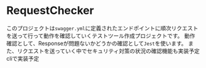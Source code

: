 # RequestChecker

このプロジェクトは`swagger.yml`に定義されたエンドポイントに順次リクエストを送って行って動作を確認していくテストツール作成プロジェクトです。
動作確認として、Responseが問題ないかどうかの確認として`Jest`を使います。
また、リクエストを送っていく中でセキュリティ対策の状況の確認機能も実装予定
cliで実装予定